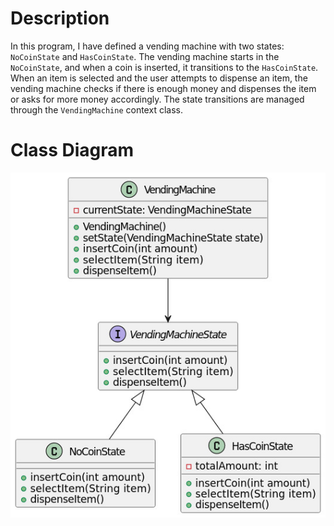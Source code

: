 # Description

In this program, I have defined a vending machine with two states: `NoCoinState` and `HasCoinState`. The vending machine starts in the `NoCoinState`, and when a coin is inserted, it transitions to the `HasCoinState`. When an item is selected and the user attempts to dispense an item, the vending machine checks if there is enough money and dispenses the item or asks for more money accordingly. The state transitions are managed through the `VendingMachine` context class.

# Class Diagram
![class diagram](class_diagram.jpg)